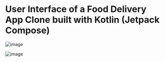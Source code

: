 # User Interface of a Food Delivery App Clone built with Kotlin (Jetpack Compose) 

![image](https://drive.google.com/uc?export=view&id=1JizKs2vfWIaZ02wgUUlnID20ICOlWTU4)

![image](https://drive.google.com/uc?export=view&id=1JifD2CrMc-m9NNQib66IZ3TsFqljp7Bv)
